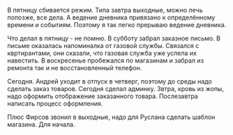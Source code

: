 В пятницу сбивается режим. Типа завтра выходные, можно лечь попозже, все дела. А ведение дневника привязано к определённому времени и событиям. Поэтому я так легко прерываю ведение дневника.

Что делал в пятницу - не помню.
В субботу забрал заказное письмо. В письме оказалась напоминалка от газовой службы. Связался с квртирантами, они сказали, что газовая служба уже успела их навестить.
В воскресенье пробежался по магазинам и забрал из ремонта так и не восстановленный телефон.

Сегодня.
Андрей уходит в отпуск в четверг, поэтому до среды надо сделать заказ товаров. Сегодня сделал админку. Звтра, кровь из жопы, надо оформить отображение заказанного товара.
Послезавтра написать процесс оформления.

Плюс Фирсов звонил в выходные, надо для Руслана сделать шаблон магазина. Для начала.